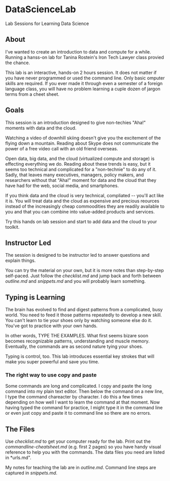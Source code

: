 DataScienceLab
==============

Lab Sessions for Learning Data Science

## About
I've wanted to create an introduction to data and compute for a while. Running a hanss-on lab for Tanina Rostein's Iron Tech Lawyer class provied the chance. 

This lab is an interactive, hands-on 2 hours session. It does not matter if you have never programmed or used the command line. Only basic omputer skills are required. If you ever made it through even a semester of a foreign language class, you will have no problem learning a cuple dozen of jargon terms from a cheet sheet.

## Goals
This session is an introduction designed to give non-techies "Aha!" moments with data and the cloud.

Watching a video of downhill skiing doesn't give you the excitement of the flying down a mountain. Reading about Skype does not communicate the power of a free video call with an old friend overseas. 

Open data, big data, and the cloud (virtualized compute and storage) is effecting everything we do. Reading about these trends is easy, but it seems too technical and complicated for a "non-technie" to do any of it. Sadly, that leaves many executives, managers, policy makers, and researchers without that "Aha!" moment for data and the cloud that they have had for the web, social media, and smartphones. 

If you think data and the cloud is very technical, compliated -- you'll act like it is. You will treat data and the cloud as expensive and precious reources instead of the increasingly cheap commoodities they are readily available to you and that you can combine into value-added products and services.

Try this hands on lab session and start to add data and the cloud to your toolkit.

## Instructor Led
The session is designed to be instructor led to answer questions and explain things.

You can try the material on your own, but it is more notes than step-by-step self-paced. Just follow the *checklist.md* and jump back and forth between *outline.md* and *snippets.md* and you will probably learn something.

## Typing is Learning
The brain has evolved to find and digest patterns from a complicated, busy world. You need to feed it those patterns repeatedly to develop a new skill. You can't learn to tie your shoes only by watching someone else do it. You've got to practice with your own hands.

In other words, TYPE THE EXAMPLES. What first seems bizare soon becomes recognizable patterns, understanding and muscle memory. Eventually, the commands are as second nature tying your shoes. 

Typing is control, too. This lab introduces essential key strokes that will make you super powerful and save you time.

### The right way to use copy and paste
Some commands are long and complicated. I copy and paste the long command into my plain text editor. Then below the command on a new line, I type the command chareacter by character. I do this a few times depending on how well I want to learn the command at that moment. Now having typed the command for practice, I might type it in the command line or even just copy and paste it to command line so there are no errors.  

## The Files

Use *checklist.md* to get your computer ready for the lab. Print out the *commandline-cheatsheet.md* (e.g. first 2 pages) so you have handy visual reference to help you with the commands. The data files you need are listed in *urls.md". 

My notes for teaching the lab are in *outline.md*. 	Command line steps are captured in *snippets.md*. 
